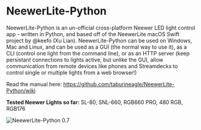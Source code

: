 # NeewerLite-Python
 NeewerLite-Python is an un-official cross-platform Neewer LED light control app - written in Python, and based off of the NeewerLite macOS Swift project by @keefo (Xu Lian). NeewerLite-Python can be used on Windows, Mac and Linux, and can be used as a GUI (the normal way to use it), as a CLI (control one light from the command line), or as an HTTP server (keep persistant connections to lights active, but unlike the GUI, allow communication from remote devices like phones and Streamdecks to control single or multiple lights from a web browser!)

Read the manual here: https://github.com/taburineagle/NeewerLite-Python/wiki

 **Tested Neewer Lights so far:** SL-80, SNL-660, RGB660 PRO, 480 RGB, RGB176
 
 ![NeewerLite-Python 0.7](https://user-images.githubusercontent.com/18430526/148717157-6177189a-336b-4c29-a623-0e22c9a50de4.png)
